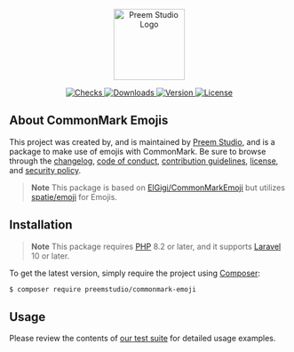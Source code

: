 <p align="center">
    <a href="https://preem.studio" target="_blank">
        <img src="https://raw.githubusercontent.com/PreemStudio/assets/main/logo-text.svg" width="128" alt="Preem Studio Logo" />
    </a>
</p>

<p align="center">
    <a href="https://github.com/PreemStudio/commonmark-emoji/actions">
        <img src="https://badge.sh/github/check-runs/PreemStudio/commonmark-emoji" alt="Checks" />
    </a>
    <a href="https://packagist.org/packages/preemstudio/commonmark-emoji">
        <img src="https://badge.sh/packagist/downloads/PreemStudio/commonmark-emoji" alt="Downloads" />
    </a>
    <a href="https://packagist.org/packages/preemstudio/commonmark-emoji">
        <img src="https://badge.sh/packagist/version/PreemStudio/commonmark-emoji" alt="Version" />
    </a>
    <a href="https://packagist.org/packages/preemstudio/commonmark-emoji">
        <img src="https://badge.sh/packagist/license/PreemStudio/commonmark-emoji" alt="License" />
    </a>
</p>

## About CommonMark Emojis

This project was created by, and is maintained by [Preem Studio](https://github.com/PreemStudio), and is a package to make use of emojis with CommonMark. Be sure to browse through the [changelog](CHANGELOG.md), [code of conduct](.github/CODE_OF_CONDUCT.md), [contribution guidelines](.github/CONTRIBUTING.md), [license](LICENSE), and [security policy](.github/SECURITY.md).

> **Note**
> This package is based on [ElGigi/CommonMarkEmoji](https://github.com/ElGigi/CommonMarkEmoji) but utilizes [spatie/emoji](https://github.com/spatie/emoji) for Emojis.

## Installation

> **Note**
> This package requires [PHP](https://www.php.net/) 8.2 or later, and it supports [Laravel](https://laravel.com/) 10 or later.

To get the latest version, simply require the project using [Composer](https://getcomposer.org/):

```bash
$ composer require preemstudio/commonmark-emoji
```

## Usage

Please review the contents of [our test suite](/tests) for detailed usage examples.
